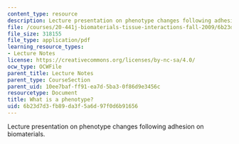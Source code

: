 ```yaml
---
content_type: resource
description: Lecture presentation on phenotype changes following adhesion on biomaterials.
file: /courses/20-441j-biomaterials-tissue-interactions-fall-2009/6b23d7d3fb89da3f5a6d97f0d6b91656_MIT20_441JF09_lec09_iy.pdf
file_size: 318155
file_type: application/pdf
learning_resource_types:
- Lecture Notes
license: https://creativecommons.org/licenses/by-nc-sa/4.0/
ocw_type: OCWFile
parent_title: Lecture Notes
parent_type: CourseSection
parent_uid: 10ee7baf-ff91-ea7d-5ba3-0f86d9e3456c
resourcetype: Document
title: What is a phenotype?
uid: 6b23d7d3-fb89-da3f-5a6d-97f0d6b91656
---
```

Lecture presentation on phenotype changes following adhesion on biomaterials.